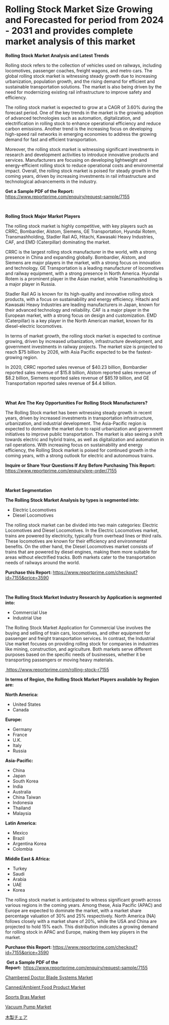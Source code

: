 <p><h1>Rolling Stock Market Size Growing and Forecasted for period from 2024 - 2031 and provides complete market analysis of this market</h1></p><p><strong>Rolling Stock Market Analysis and Latest Trends</strong></p>
<p><p>Rolling stock refers to the collection of vehicles used on railways, including locomotives, passenger coaches, freight wagons, and metro cars. The global rolling stock market is witnessing steady growth due to increasing urbanization, population growth, and the rising demand for efficient and sustainable transportation solutions. The market is also being driven by the need for modernizing existing rail infrastructure to improve safety and efficiency.</p><p>The rolling stock market is expected to grow at a CAGR of 3.60% during the forecast period. One of the key trends in the market is the growing adoption of advanced technologies such as automation, digitalization, and electrification in rolling stock to enhance operational efficiency and reduce carbon emissions. Another trend is the increasing focus on developing high-speed rail networks in emerging economies to address the growing demand for fast and efficient transportation.</p><p>Moreover, the rolling stock market is witnessing significant investments in research and development activities to introduce innovative products and services. Manufacturers are focusing on developing lightweight and energy-efficient rolling stock to reduce operational costs and environmental impact. Overall, the rolling stock market is poised for steady growth in the coming years, driven by increasing investments in rail infrastructure and technological advancements in the industry.</p></p>
<p><strong>Get a Sample PDF of the Report:&nbsp;</strong> <a href="https://www.reportprime.com/enquiry/request-sample/7155">https://www.reportprime.com/enquiry/request-sample/7155</a></p>
<p>&nbsp;</p>
<p><strong>Rolling Stock Major Market Players</strong></p>
<p><p>The rolling stock market is highly competitive, with key players such as CRRC, Bombardier, Alstom, Siemens, GE Transportation, Hyundai Rotem, Transmashholding, Stadler Rail AG, Hitachi, Kawasaki Heavy Industries, CAF, and EMD (Caterpillar) dominating the market. </p><p>CRRC is the largest rolling stock manufacturer in the world, with a strong presence in China and expanding globally. Bombardier, Alstom, and Siemens are major players in the market, with a strong focus on innovation and technology. GE Transportation is a leading manufacturer of locomotives and railway equipment, with a strong presence in North America. Hyundai Rotem is a prominent player in the Asian market, while Transmashholding is a major player in Russia.</p><p>Stadler Rail AG is known for its high-quality and innovative rolling stock products, with a focus on sustainability and energy efficiency. Hitachi and Kawasaki Heavy Industries are leading manufacturers in Japan, known for their advanced technology and reliability. CAF is a major player in the European market, with a strong focus on design and customization. EMD (Caterpillar) is a key player in the North American market, known for its diesel-electric locomotives.</p><p>In terms of market growth, the rolling stock market is expected to continue growing, driven by increased urbanization, infrastructure development, and government investments in railway projects. The market size is projected to reach $75 billion by 2026, with Asia Pacific expected to be the fastest-growing region.</p><p>In 2020, CRRC reported sales revenue of $40.23 billion, Bombardier reported sales revenue of $15.8 billion, Alstom reported sales revenue of $8.2 billion, Siemens reported sales revenue of $85.19 billion, and GE Transportation reported sales revenue of $4.4 billion.</p></p>
<p>&nbsp;</p>
<p><strong>What Are The Key Opportunities For Rolling Stock Manufacturers?</strong></p>
<p><p>The Rolling Stock market has been witnessing steady growth in recent years, driven by increased investments in transportation infrastructure, urbanization, and industrial development. The Asia-Pacific region is expected to dominate the market due to rapid urbanization and government initiatives to improve public transportation. The market is also seeing a shift towards electric and hybrid trains, as well as digitalization and automation in rail operations. With increasing focus on sustainability and energy efficiency, the Rolling Stock market is poised for continued growth in the coming years, with a strong outlook for electric and autonomous trains.</p></p>
<p><strong>Inquire or Share Your Questions If Any Before Purchasing This Report:</strong> <a href="https://www.reportprime.com/enquiry/pre-order/7155">https://www.reportprime.com/enquiry/pre-order/7155</a></p>
<p>&nbsp;</p>
<p><strong>Market Segmentation</strong></p>
<p><strong>The Rolling Stock Market Analysis by types is segmented into:</strong></p>
<p><ul><li>Electric Locomotives</li><li>Diesel Locomotives</li></ul></p>
<p><p>The rolling stock market can be divided into two main categories: Electric Locomotives and Diesel Locomotives. In the Electric Locomotives market, trains are powered by electricity, typically from overhead lines or third rails. These locomotives are known for their efficiency and environmental benefits. On the other hand, the Diesel Locomotives market consists of trains that are powered by diesel engines, making them more suitable for areas without electrified tracks. Both markets cater to the transportation needs of railways around the world.</p></p>
<p><strong>Purchase this Report:&nbsp;</strong><a href="https://www.reportprime.com/checkout?id=7155&price=3590">https://www.reportprime.com/checkout?id=7155&price=3590</a></p>
<p>&nbsp;</p>
<p><strong>The Rolling Stock Market Industry Research by Application is segmented into:</strong></p>
<p><ul><li>Commercial Use</li><li>Industrial Use</li></ul></p>
<p><p>The Rolling Stock Market Application for Commercial Use involves the buying and selling of train cars, locomotives, and other equipment for passenger and freight transportation services. In contrast, the Industrial Use market focuses on providing rolling stock for companies in industries like mining, construction, and agriculture. Both markets serve different purposes based on the specific needs of businesses, whether it be transporting passengers or moving heavy materials.</p></p>
<p><a href="https://www.reportprime.com/rolling-stock-r7155">&nbsp;https://www.reportprime.com/rolling-stock-r7155</a></p>
<p><strong>In terms of Region, the Rolling Stock Market Players available by Region are:</strong></p>
<p>
    <p> <strong> North America: </strong>
        <ul>
            <li>United States</li>
            <li>Canada</li>
        </ul>
        </p> 
    <p> <strong> Europe: </strong>
        <ul>
            <li>Germany</li>
            <li>France</li>
            <li>U.K.</li>
            <li>Italy</li>
            <li>Russia</li>
        </ul>
        </p> 
    <p> <strong> Asia-Pacific: </strong>
        <ul>
            <li>China</li>
            <li>Japan</li>
            <li>South Korea</li>
            <li>India</li>
            <li>Australia</li>
            <li>China Taiwan</li>
            <li>Indonesia</li>
            <li>Thailand</li>
            <li>Malaysia</li>
        </ul>
        </p> 
    <p> <strong> Latin America: </strong>
        <ul>
            <li>Mexico</li>
            <li>Brazil</li>
            <li>Argentina Korea</li>
            <li>Colombia</li>
        </ul>
        </p> 
    <p> <strong> Middle East & Africa: </strong>
        <ul>
            <li>Turkey</li>
            <li>Saudi</li>
            <li>Arabia</li>
            <li>UAE</li>
            <li>Korea</li>
        </ul>
    </p>
    </p>
<p><p>The rolling stock market is anticipated to witness significant growth across various regions in the coming years. Among these, Asia Pacific (APAC) and Europe are expected to dominate the market, with a market share percentage valuation of 30% and 25% respectively. North America (NA) follows closely with a market share of 20%, while the USA and China are projected to hold 15% each. This distribution indicates a growing demand for rolling stock in APAC and Europe, making them key players in the market.</p></p>
<p><strong>Purchase this Report: </strong><a href="https://www.reportprime.com/checkout?id=7155&price=3590">https://www.reportprime.com/checkout?id=7155&price=3590</a></p>
<p>&nbsp;<strong>Get a Sample PDF of the Report:&nbsp;&nbsp;</strong><a href="https://www.reportprime.com/enquiry/request-sample/7155">https://www.reportprime.com/enquiry/request-sample/7155</a></p>
<p><strong></strong></p>
<p><p><a href="https://github.com/peachesmcdowel1/Market-Research-Report-List-2/blob/main/chambered-doctor-blade-systems-market.md">Chambered Doctor Blade Systems Market</a></p><p><a href="https://www.linkedin.com/pulse/cannedambient-food-product-market-size-trends-growth-2qfac">Canned/Ambient Food Product Market</a></p><p><a href="https://issuu.com/reportprime-2/docs/sports-bras-market-size-2030.pptx">Sports Bras Market</a></p><p><a href="https://github.com/redneck06/Market-Research-Report-List-3/blob/main/vacuum-pump-market.md">Vacuum Pump Market</a></p><p><a href="https://github.com/TatumKoelpin2017/Market-Research-Report-List-1/blob/main/149336176281.md">木製チェア</a></p></p>